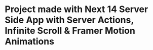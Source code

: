# Project made with Next 14 Server Side App with Server Actions, Infinite Scroll & Framer Motion Animations
